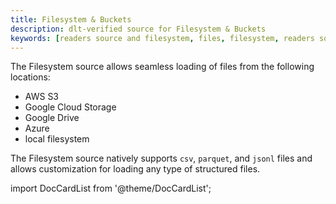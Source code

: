 ```yaml
---
title: Filesystem & Buckets
description: dlt-verified source for Filesystem & Buckets
keywords: [readers source and filesystem, files, filesystem, readers source, cloud storage]
---
```


The Filesystem source allows seamless loading of files from the following locations:
* AWS S3
* Google Cloud Storage
* Google Drive
* Azure
* local filesystem

The Filesystem source natively supports `csv`, `parquet`, and `jsonl` files and allows customization for loading any type of structured files.

import DocCardList from '@theme/DocCardList';

<DocCardList />